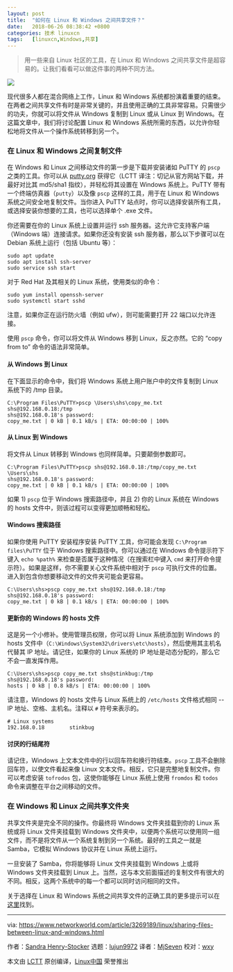 ```yaml
---
layout: post
title:	"如何在 Linux 和 Windows 之间共享文件？"
date:	2018-06-26 08:38:42 +0800 
categories:	技术 linuxcn 
tags:	[linuxcn,Windows,共享]
---
```




> 
> 用一些来自 Linux 社区的工具，在 Linux 和 Windows 之间共享文件是超容易的。让我们看看可以做这件事的两种不同方法。
> 
> 
> 


![](/Asserts/Images//attachment/album/201806/26/083845fck3q05qlpbdk4pk.jpg)


现代很多人都在混合网络上工作，Linux 和 Windows 系统都扮演着重要的结束。在两者之间共享文件有时是非常关键的，并且使用正确的工具非常容易。只需很少的功夫，你就可以将文件从 Windows 复制到 Linux 或从 Linux 到 Windows。在这篇文章中，我们将讨论配置 Linux 和 Windows 系统所需的东西，以允许你轻松地将文件从一个操作系统转移到另一个。


### 在 Linux 和 Windows 之间复制文件


在 Windows 和 Linux 之间移动文件的第一步是下载并安装诸如 PuTTY 的 `pscp` 之类的工具。你可以从 [putty.org](https://www.putty.org) 获得它（LCTT 译注：切记从官方网站下载，并最好对比其 md5/sha1 指纹），并轻松将其设置在 Windows 系统上。PuTTY 带有一个终端仿真器（`putty`）以及像 `pscp` 这样的工具，用于在 Linux 和 Windows 系统之间安全地复制文件。当你进入 PuTTY 站点时，你可以选择安装所有工具，或选择安装你想要的工具，也可以选择单个 .exe 文件。


你还需要在你的 Linux 系统上设置并运行 ssh 服务器。这允许它支持客户端（Windows 端）连接请求。如果你还没有安装 ssh 服务器，那么以下步骤可以在 Debian 系统上运行（包括 Ubuntu 等）：



```
sudo apt update
sudo apt install ssh-server
sudo service ssh start

```

对于 Red Hat 及其相关的 Linux 系统，使用类似的命令：



```
sudo yum install openssh-server
sudo systemctl start sshd

```

注意，如果你正在运行防火墙（例如 ufw），则可能需要打开 22 端口以允许连接。


使用 `pscp` 命令，你可以将文件从 Windows 移到 Linux，反之亦然。它的 “copy from to” 命令的语法非常简单。


#### 从 Windows 到 Linux


在下面显示的命令中，我们将 Windows 系统上用户账户中的文件复制到 Linux 系统下的 /tmp 目录。



```
C:\Program Files\PuTTY>pscp \Users\shs\copy_me.txt shs@192.168.0.18:/tmp
shs@192.168.0.18's password:
copy_me.txt | 0 kB | 0.1 kB/s | ETA: 00:00:00 | 100%

```

#### 从 Linux 到 Windows


将文件从 Linux 转移到 Windows 也同样简单。只要颠倒参数即可。



```
C:\Program Files\PuTTY>pscp shs@192.168.0.18:/tmp/copy_me.txt \Users\shs
shs@192.168.0.18's password:
copy_me.txt | 0 kB | 0.1 kB/s | ETA: 00:00:00 | 100%

```

如果 1) `pscp` 位于 Windows 搜索路径中，并且 2) 你的 Linux 系统在 Windows 的 hosts 文件中，则该过程可以变得更加顺畅和轻松。


#### Windows 搜索路径


如果你使用 PuTTY 安装程序安装 PuTTY 工具，你可能会发现 `C:\Program files\PuTTY` 位于 Windows 搜索路径中。你可以通过在 Windows 命令提示符下键入 `echo %path%` 来检查是否属于这种情况（在搜索栏中键入 `cmd` 来打开命令提示符）。如果是这样，你不需要关心文件系统中相对于 `pscp` 可执行文件的位置。进入到包含你想要移动文件的文件夹可能会更容易。



```
C:\Users\shs>pscp copy_me.txt shs@192.168.0.18:/tmp
shs@192.168.0.18's password:
copy_me.txt | 0 kB | 0.1 kB/s | ETA: 00:00:00 | 100%

```

#### 更新你的 Windows 的 hosts 文件


这是另一个小修补。使用管理员权限，你可以将 Linux 系统添加到 Windows 的 hosts 文件中（`C:\Windows\System32\drivers\etc\hosts`），然后使用其主机名代替其 IP 地址。请记住，如果你的 Linux 系统的 IP 地址是动态分配的，那么它不会一直发挥作用。



```
C:\Users\shs>pscp copy_me.txt shs@stinkbug:/tmp
shs@192.168.0.18's password:
hosts | 0 kB | 0.8 kB/s | ETA: 00:00:00 | 100%

```

请注意，Windows 的 hosts 文件与 Linux 系统上的 `/etc/hosts` 文件格式相同 -- IP 地址、空格、主机名。注释以 `#` 符号来表示的。



```
# Linux systems
192.168.0.18        stinkbug

```

#### 讨厌的行结尾符


请记住，Windows 上文本文件中的行以回车符和换行符结束。`pscp` 工具不会删除回车符，以使文件看起来像 Linux 文本文件。相反，它只是完整地复制文件。你可以考虑安装 `tofrodos` 包，这使你能够在 Linux 系统上使用 `fromdos` 和 `todos` 命令来调整在平台之间移动的文件。


### 在 Windows 和 Linux 之间共享文件夹


共享文件夹是完全不同的操作。你最终将 Windows 文件夹挂载到你的 Linux 系统或将 Linux 文件夹挂载到 Windows 文件夹中，以便两个系统可以使用同一组文件，而不是将文件从一个系统复制到另一个系统。最好的工具之一就是 Samba，它模拟 Windows 协议并在 Linux 系统上运行。


一旦安装了 Samba，你将能够将 Linux 文件夹挂载到 Windows 上或将 Windows 文件夹挂载到 Linux 上。当然，这与本文前面描述的复制文件有很大的不同。相反，这两个系统中的每一个都可以同时访问相同的文件。


关于选择在 Linux 和 Windows 系统之间共享文件的正确工具的更多提示可以在[这里](https://www.infoworld.com/article/2617683/linux/linux-moving-files-between-unix-and-windows-systems.html)找到。




---


via: <https://www.networkworld.com/article/3269189/linux/sharing-files-between-linux-and-windows.html>


作者：[Sandra Henry-Stocker](https://www.networkworld.com/author/Sandra-Henry_Stocker/) 选题：[lujun9972](https://github.com/lujun9972) 译者：[MjSeven](https://github.com/MjSeven) 校对：[wxy](https://github.com/wxy)


本文由 [LCTT](https://github.com/LCTT/TranslateProject) 原创编译，[Linux中国](https://linux.cn/) 荣誉推出
